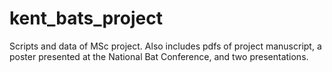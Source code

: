 # kent_bats_project
 Scripts and data of MSc project. Also includes pdfs of project manuscript, a poster presented at the National Bat Conference, and two presentations.
